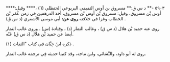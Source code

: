 ٥٩٠٣ -** د س ق:** مسروق بن أوس التميمي اليربوعي الحنظلي (٦) ،**** وقيل:**** أوس بْن مسروق، وقيل: مسروق بْن أوس بْن مسروق، أخذ الدرهمين في زمن عُمَر بْن الخطاب وغزا في خلافته.**روى عن:** أبي موسى الأشعري (د س ق) .

روى عنه حميد بْن هلال (د س ق) ، وغالب التمار (د) ، وقتادة (س) . وروى غالب التمار أيضا عن حميد بْن هلال (د س ق) عَنْه.

ذكره ابنُ حِبَّان في كتاب "الثقات (١) .

روى له أبو داود، والنَّسَائي، وابن ماجه، وقد كتبنا حديثه فِي ترجمة غالب التمار.